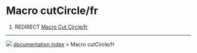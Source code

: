 # Macro cutCircle/fr
1.  REDIRECT [Macro Cut Circle/fr](Macro_Cut_Circle/fr.md)



---
![](images/Right_arrow.png) [documentation index](../README.md) > Macro cutCircle/fr
